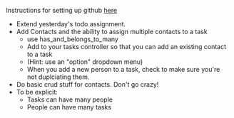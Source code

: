 Instructions for setting up github [here](https://gist.github.com/clearf/5961089)

* Extend yesterday's todo assignment. 
* Add Contacts and the ability to assign multiple contacts to a task 
   * use has_and_belongs_to_many
   * Add to your tasks controller so that you can add an existing contact to a task
    * (Hint: use an "option" dropdown menu)
   * When you add a new person to a task, check to make sure you're not duplciating them.
* Do basic crud stuff for contacts. Don't go crazy!
* To be explicit:
  * Tasks can have many people
  * People can have many tasks
